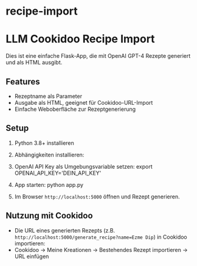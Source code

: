 # recipe-import
# LLM Cookidoo Recipe Import

Dies ist eine einfache Flask-App, die mit OpenAI GPT-4 Rezepte generiert und als HTML ausgibt.

## Features

- Rezeptname als Parameter
- Ausgabe als HTML, geeignet für Cookidoo-URL-Import
- Einfache Weboberfläche zur Rezeptgenerierung

## Setup

1. Python 3.8+ installieren
2. Abhängigkeiten installieren:

3. OpenAI API Key als Umgebungsvariable setzen:
export OPENAI_API_KEY='DEIN_API_KEY'

4. App starten:
python app.py

5. Im Browser `http://localhost:5000` öffnen und Rezept generieren.

## Nutzung mit Cookidoo

- Die URL eines generierten Rezepts (z.B. `http://localhost:5000/generate_recipe?name=Ezme Dip`) in Cookidoo importieren:
- Cookidoo -> Meine Kreationen -> Bestehendes Rezept importieren -> URL einfügen
